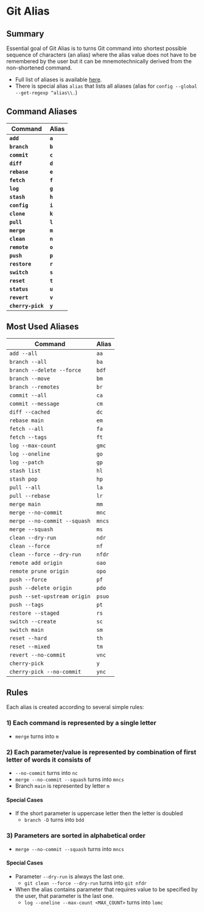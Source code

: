 # Git Alias

## Summary
Essential goal of Git Alias is to turns Git command into shortest possible sequence of characters (an alias) where the alias value does not have to be remembered by the user but it  can be mnemotechnically derived from the non-shortened command.

- Full list of aliases is available [here](aliases.gitconfig).
- There is special alias `alias` that lists all aliases (alias for `config --global --get-regexp ^alias\\.`)

## Command Aliases

| Command| Alias |
| --- | --- |
| **`add`** | **`a`** |
| **`branch`** | **`b`** |
| **`commit`** | **`c`** |
| **`diff`** | **`d`** |
| **`rebase`** | **`e`** |
| **`fetch`** | **`f`** |
| **`log`** | **`g`** |
| **`stash`** | **`h`** |
| **`config`** | **`i`** |
| **`clone`** | **`k`** |
| **`pull`** | **`l`** |
| **`merge`** | **`m`** |
| **`clean`** | **`n`** |
| **`remote`** | **`o`** |
| **`push`** | **`p`** |
| **`restore`** | **`r`** |
| **`switch`** | **`s`** |
| **`reset`** | **`t`** |
| **`status`** | **`u`** |
| **`revert`** | **`v`** |
| **`cherry-pick`** | **`y`** |

## Most Used Aliases

| Command | Alias |
| --- | --- |
| `add --all` | `aa` |
| `branch --all` | `ba` |
| `branch --delete --force` | `bdf` |
| `branch --move` | `bm` |
| `branch --remotes` | `br` |
| `commit --all` | `ca` |
| `commit --message` | `cm` |
| `diff --cached` | `dc` |
| `rebase main` | `em` |
| `fetch --all` | `fa` |
| `fetch --tags` | `ft` |
| `log --max-count` | `gmc` |
| `log --oneline` | `go` |
| `log --patch` | `gp` |
| `stash list` | `hl` |
| `stash pop` | `hp` |
| `pull --all` | `la` |
| `pull --rebase` | `lr` |
| `merge main` | `mm` |
| `merge --no-commit` | `mnc` |
| `merge --no-commit --squash` | `mncs` |
| `merge --squash` | `ms` |
| `clean --dry-run` | `ndr` |
| `clean --force` | `nf` |
| `clean --force --dry-run` | `nfdr` |
| `remote add origin` | `oao` |
| `remote prune origin` | `opo` |
| `push --force` | `pf` |
| `push --delete origin` | `pdo` |
| `push --set-upstream origin` | `psuo` |
| `push --tags` | `pt` |
| `restore --staged` | `rs` |
| `switch --create` | `sc` |
| `switch main` | `sm` |
| `reset --hard` | `th` |
| `reset --mixed` | `tm` |
| `revert --no-commit` | `vnc` |
| `cherry-pick` | `y` |
| `cherry-pick --no-commit` | `ync` |

## Rules

Each alias is created according to several simple rules:

### 1) Each command is represented by a single letter
- `merge` turns into `m`

### 2) Each parameter/value is represented by combination of first letter of words it consists of
- `--no-commit` turns into `nc`
- `merge --no-commit --squash` turns into `mncs`
- Branch `main` is represented by letter `m`

#### Special Cases
- If the short parameter is uppercase letter then the letter is doubled
  - `branch -D` turns into `bdd`

### 3) Parameters are sorted in alphabetical order
- `merge --no-commit --squash` turns into `mncs`

#### Special Cases
- Parameter `--dry-run` is always the last one.
  - `git clean --force --dry-run` turns into `git nfdr`
- When the alias contains parameter that requires value to be specified by the user, that parameter is the last one.
  - `log --oneline --max-count <MAX_COUNT>` turns into `lomc`
